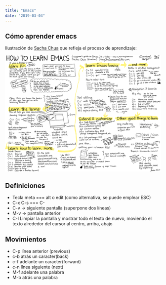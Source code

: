 ```yaml
---
title: "Emacs"
date: "2019-03-04"
---
```


## Cómo aprender emacs

Ilustración de [Sacha Chua](https://sachachua.com/blog/emacs/) que refleja el proceso de aprendizaje:

![How to learn Emacs](How-to-Learn-Emacs8.png)

## Definiciones

- Tecla meta === alt o edit (como alternativa, se puede emplear ESC)
- C-x C-s === C-<xs>
- C-v -> siguiente pantalla (superpone dos líneas)
- M-v -> pantalla anterior
- C-l Limpiar la pantalla y mostrar todo el texto de nuevo, moviendo el texto alrededor del cursor al centro, arriba, abajo

## Movimientos

- C-p línea anterior (previous)
- c-b atrás un caracter(back)
- c-f adelante un caracter(forward)
- c-n línea siguiente (next)
- M-f adelante una palabra
- M-b atrás una palabra
